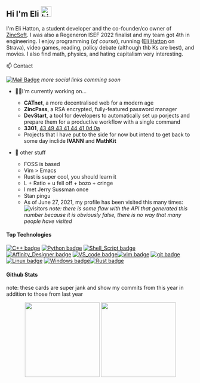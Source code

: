 ## Hi I'm Eli <img src="https://user-images.githubusercontent.com/1303154/88677602-1635ba80-d120-11ea-84d8-d263ba5fc3c0.gif" width="28px" alt="hi">

I'm Eli Hatton, a student developer and the co-founder/co owner of [ZincSoft](zincsoft.dev). I was also a Regeneron ISEF 2022 finalist and my team got 4th in engineering. I enjoy programming (*of course*), running ([Eli Hatton](strava.com) on Strava), video games, reading, policy debate (although thb Ks are best), and movies. I also find math, physics, and hating capitalism very interesting.

:mailbox: Contact

[![Mail Badge](https://img.shields.io/badge/-elihatton@zincsoft.dev-c0392b?style=flat&labelColor=c0392b&logo=gmail&logoColor=white)](mailto:elihatton@zincsoft.dev)
*more social links comming soon*

- 👨‍💻I'm currently working on...
    - **CATnet**, a more decentralised web for a modern age
    - **ZincPass**, a RSA encrypted, fully-featured password manager
    - **DevStart**, a tool for developers to automatically set up porjects and prepare them for a productive workflow with a single command
    - **3301**, [43 49 43 41 44 41 0d 0a](https://www.youtube.com/watch?v=dQw4w9WgXcQ)
    - Projects that I have put to the side for now but intend to get back to some day inclide **IVANN** and **MathKit**

- 🤯 other stuff 
    - FOSS is based
    - Vim > Emacs
    - Rust is super cool, you should learn it
    - L + Ratio + u fell off + bozo + cringe 
    - I met Jerry Sussman once
    - Stan pingu
    - As of June 27, 2021, my profile has been visited this many times: ![visitors](https://visitor-badge.glitch.me/badge?page_id=mrquasar173.mrquasar173) *note: there is some flaw with the API that generated this number because it is obviously false, there is no way that many people have visited*


#### Top Technologies

[![C++ badge](https://img.shields.io/badge/c++-%2300599C.svg?style=for-the-badge&labelColor=black&logo=c%2B%2B&logoColor=white)](https://en.wikipedia.org/wiki/C%2B%2B) [![Python badge](https://img.shields.io/badge/python-2314354C.svg?style=for-the-badge&labelColor=black&logo=python&logoColor=white)](https://www.python.org/) [![Shell_Script badge](https://img.shields.io/badge/shell_script-%23DC322F?style=for-the-badge&labelColor=black&logo=gnu-bash&logoColor=white)](https://fishshell.com/)[![Affinity_Designer badge](https://img.shields.io/badge/affinity_desginer-%231B72BE.svg?style=for-the-badge&labelColor=black&logo=affinity-designer&logoColor=white)](https://affinity.serif.com/en-us/designer/) [![VS_code badge](https://img.shields.io/badge/Visual_Studio_Code-0078d7.svg?style=for-the-badge&labelColor=black&logo=visual-studio-code&logoColor=white)](https://code.visualstudio.com/)[![vim badge](https://img.shields.io/badge/VIM-%2311AB00.svg?style=for-the-badge&labelColor=black&logo=vim&logoColor=white)](https://en.wikipedia.org/wiki/Vim_(text_editor)) [![git badge](https://img.shields.io/badge/git/github-%23F05033.svg?style=for-the-badge&labelColor=black&logo=git&logoColor=white)](https://github.com/) [![Linux badge](https://img.shields.io/badge/Linux-FCC624?style=for-the-badge&labelColor=black&logo=linux&logoColor=white)](https://wiki.archlinux.org/) [![Windows badge](https://img.shields.io/badge/Windows-0078D6?style=for-the-badge&labelColor=black&logo=windows&logoColor=white)](https://wiki.archlinux.org/)[![Rust badge](https://img.shields.io/badge/rust-%23DEA584.svg?style=for-the-badge&labelColor=black&logo=rust&logoColor=white)](https://www.rust-lang.org/)


#### Github Stats
note: these cards are super jank and show my commits from this year in addition to those from last year
<p align="center">
    <img height="200px" src="https://github-readme-stats.vercel.app/api?username=MrQuasar173&show_icons=true&count_private=true&theme=material-palenight">
    <img height="200px" src="https://github-readme-streak-stats.herokuapp.com?user=MrQuasar173&theme=material-palenight&hide_border=true"
</p>

